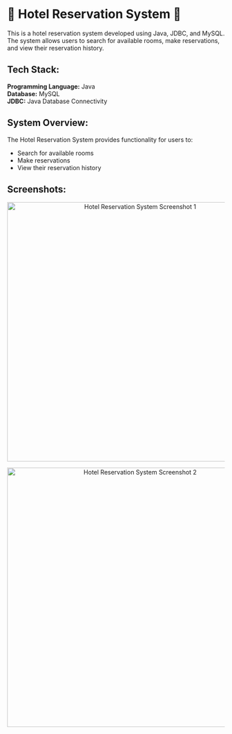<h1>🏨 Hotel Reservation System 🏨</h1>

<p>This is a hotel reservation system developed using Java, JDBC, and MySQL. The system allows users to search for available rooms, make reservations, and view their reservation history.</p>

<h2>Tech Stack:</h2>
<p>
    <strong>Programming Language:</strong> Java<br>
    <strong>Database:</strong> MySQL<br>
    <strong>JDBC:</strong> Java Database Connectivity<br>
</p>

<h2>System Overview:</h2>
<p>The Hotel Reservation System provides functionality for users to:</p>
<ul>
    <li>Search for available rooms</li>
    <li>Make reservations</li>
    <li>View their reservation history</li>
</ul>

<h2>Screenshots:</h2>
<p align="center">
    <img src="https://github.com/PriyanshuRaghav2/Hotel-Reservation-System/assets/76881467/54e79671-dd8d-4c4a-94a2-95449e1fce7f" alt="Hotel Reservation System Screenshot 1" width="600">
</p>

<p align="center">
    <img src="https://github.com/PriyanshuRaghav2/Hotel-Reservation-System/assets/76881467/90667ba3-5ab5-4a66-b02f-29c29c5dfec4" alt="Hotel Reservation System Screenshot 2" width="600">
</p>

